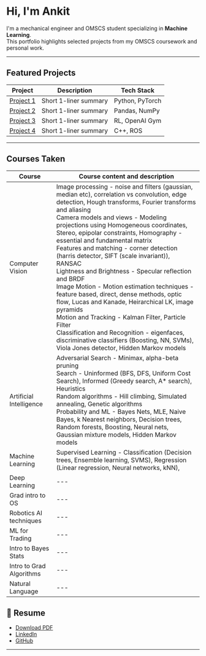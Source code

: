 # Hi, I'm Ankit

I'm a mechanical engineer and OMSCS student specializing in **Machine Learning**.  
This portfolio highlights selected projects from my OMSCS coursework and personal work.

---

## Featured Projects

| Project | Description | Tech Stack |
|---------|-------------|------------|
| [Project 1](projects/project1.md) | Short 1-liner summary | Python, PyTorch |
| [Project 2](projects/project2.md) | Short 1-liner summary | Pandas, NumPy |
| [Project 3](projects/project3.md) | Short 1-liner summary | RL, OpenAI Gym |
| [Project 4](projects/project4.md) | Short 1-liner summary | C++, ROS |

---

## Courses Taken

| Course | Course content and description |
|--------|--------------------------------|
|Computer Vision| Image processing - noise and filters (gaussian, median etc), correlation vs convolution, edge detection, Hough transforms, Fourier transforms and aliasing <br> Camera models and views - Modeling projections using Homogeneous coordinates, Stereo, epipolar constraints, Homography - essential and fundamental matrix <br> Features and matching - corner detection (harris detector, SIFT (scale invariant)), RANSAC <br> Lightness and Brightness - Specular reflection and BRDF <br> Image Motion - Motion estimation techniques - feature based, direct, dense methods, optic flow, Lucas and Kanade, Heirarchical LK, image pyramids <br> Motion and Tracking - Kalman Filter, Particle Filter <br> Classification and Recognition - eigenfaces, discriminative classifiers (Boosting, NN, SVMs), Viola Jones detector, Hidden Markov models  |
|Artificial Intelligence| Adversarial Search - Minimax, alpha-beta pruning <br> Search - Uninformed (BFS, DFS, Uniform Cost Search), Informed (Greedy search, A* search), Heuristics <br> Random algorithms - Hill climbing, Simulated annealing, Genetic algorithms <br> Probability and ML - Bayes Nets, MLE, Naive Bayes,  k Nearest neighbors, Decision trees, Random forests, Boosting, Neural nets, Gaussian mixture models, Hidden Markov models |
|Machine Learning| Supervised Learning - Classification (Decision trees, Ensemble learning, SVMS), Regression (Linear regression, Neural networks, kNN),  |
|Deep Learning| --- |
|Grad intro to OS| --- |
|Robotics AI techniques| --- |
|ML for Trading| --- |
|Intro to Bayes Stats| --- |
|Intro to Grad Algorithms| --- |
|Natural Language| --- |

## 📄 Resume
- [Download PDF](resume.pdf)
- [LinkedIn](https://linkedin.com/in/yourname)
- [GitHub](https://github.com/yourusername)

---
